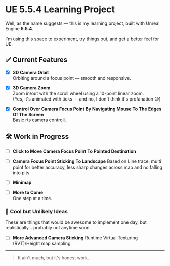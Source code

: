 # UE 5.5.4 Learning Project

Well, as the name suggests — this is my learning project, built with Unreal Engine **5.5.4**.

I'm using this space to experiment, try things out, and get a better feel for UE.

## ✅ Current Features

- [x] **3D Camera Orbit**  
  Orbiting around a focus point — smooth and responsive.

- [x] **3D Camera Zoom**  
  Zoom in/out with the scroll wheel using a 10-point linear zoom.  
  (Yes, it's animated with ticks — and no, I don't think it's profanation 😉)

- [X] **Control Over Camera Focus Point By Navigating Mouse To The Edges Of The Screen**  
  Basic rts camera controll.

## 🛠️ Work in Progress

- [ ] **Click to Move Camera Focus Point To Pointed Destination**  

- [ ] **Camera Focus Point Sticking To Landscape**
  Based on Line trace, multi point for better accuracy, less sharp changes across map and no falling into pits

- [ ] **Minimap** 

- [ ] **More to Come**  
  One step at a time.

### 🧪 Cool but Unlikely Ideas

These are things that would be awesome to implement one day, but realistically… probably not anytime soon.

- [ ] **More Advanced Camera Sticking**
  Runtime Virtual Texturing (RVT)/Height map sampling
---

> It ain't much, but it's honest work.
